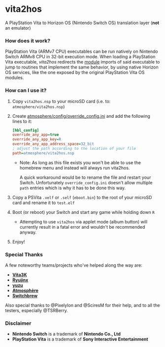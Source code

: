 # vita2hos
A PlayStation Vita to Horizon OS (Nintendo Switch OS) translation layer (**not** an emulator)

### How does it work?

PlayStation Vita (ARMv7 CPU) executables can be run natively on Nintendo Switch ARMv8 CPU in 32-bit execution mode.
When loading a PlayStation Vita executable, _vita2hos_ redirects the [module](https://wiki.henkaku.xyz/vita/Modules) imports of said executable to jump to routines that implement the same behavior, by using native Horizon OS services, like the one exposed by the original PlayStation Vita OS modules.

### How can I use it?

1. Copy `vita2hos.nsp` to your microSD card (i.e. to: `atmosphere/vita2hos.nsp`)
2. Create [atmosphere/config/override_config.ini](https://github.com/Atmosphere-NX/Atmosphere/blob/master/config_templates/override_config.ini) and add the following lines to it:

    ```ini
    [hbl_config]
    override_any_app=true
    override_any_app_key=R
    override_any_app_address_space=32_bit
    ; adjust the path according to the location of your file
    path=atmosphere/vita2hos.nsp

    ```

    - Note: As long as this file exists you won't be able to use the homebrew menu and instead will always run vita2hos.

      A quick workaround would be to rename the file and restart your Switch.
      Unfortunately `override_config.ini` doesn't allow multiple `path` entries which is why it has to be done this way.

3. Copy a PSVita `.velf` or `.self` (`eboot.bin`) to the root of your microSD card and rename it to `test.elf`
4. Boot (or reboot) your Switch and start any game while holding down `R`
    - Attempting to use `vita2hos` via applet mode (album button) will currently result in a fatal error and wouldn't be recommended anyway.
5. Enjoy!

### Special Thanks
A few noteworthy teams/projects who've helped along the way are:
* **[Vita3K](https://vita3k.org/)**
* **[Ryujinx](https://ryujinx.org/)**
* **[yuzu](https://yuzu-emu.org/)**
* **[Atmosphère](https://github.com/Atmosphere-NX/Atmosphere)**
* **[Switchbrew](https://github.com/switchbrew/)**

Also special thanks to @PixelyIon and @SciresM for their help, and to all the testers, especially @TSRBerry.

### Disclaimer
* **Nintendo Switch** is a trademark of **Nintendo Co., Ltd**
* **PlayStation Vita** is a trademark of **Sony Interactive Entertainment**
